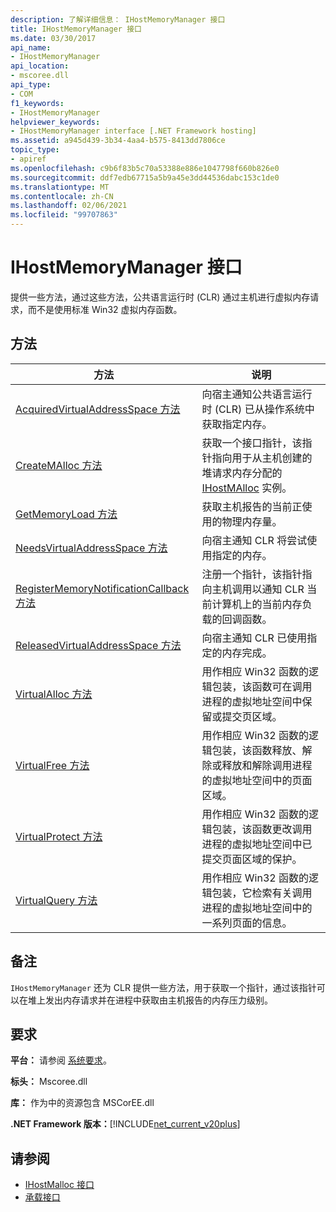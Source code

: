 ```yaml
---
description: 了解详细信息： IHostMemoryManager 接口
title: IHostMemoryManager 接口
ms.date: 03/30/2017
api_name:
- IHostMemoryManager
api_location:
- mscoree.dll
api_type:
- COM
f1_keywords:
- IHostMemoryManager
helpviewer_keywords:
- IHostMemoryManager interface [.NET Framework hosting]
ms.assetid: a945d439-3b34-4aa4-b575-8413dd7806ce
topic_type:
- apiref
ms.openlocfilehash: c9b6f83b5c70a53388e886e1047798f660b826e0
ms.sourcegitcommit: ddf7edb67715a5b9a45e3dd44536dabc153c1de0
ms.translationtype: MT
ms.contentlocale: zh-CN
ms.lasthandoff: 02/06/2021
ms.locfileid: "99707863"
---
```

# <a name="ihostmemorymanager-interface"></a>IHostMemoryManager 接口

提供一些方法，通过这些方法，公共语言运行时 (CLR) 通过主机进行虚拟内存请求，而不是使用标准 Win32 虚拟内存函数。  
  
## <a name="methods"></a>方法  
  
|方法|说明|  
|------------|-----------------|  
|[AcquiredVirtualAddressSpace 方法](ihostmemorymanager-acquiredvirtualaddressspace-method.md)|向宿主通知公共语言运行时 (CLR) 已从操作系统中获取指定内存。|  
|[CreateMAlloc 方法](ihostmemorymanager-createmalloc-method.md)|获取一个接口指针，该指针指向用于从主机创建的堆请求内存分配的 [IHostMAlloc](ihostmalloc-interface.md) 实例。|  
|[GetMemoryLoad 方法](ihostmemorymanager-getmemoryload-method.md)|获取主机报告的当前正使用的物理内存量。|  
|[NeedsVirtualAddressSpace 方法](ihostmemorymanager-needsvirtualaddressspace-method.md)|向宿主通知 CLR 将尝试使用指定的内存。|  
|[RegisterMemoryNotificationCallback 方法](ihostmemorymanager-registermemorynotificationcallback-method.md)|注册一个指针，该指针指向主机调用以通知 CLR 当前计算机上的当前内存负载的回调函数。|  
|[ReleasedVirtualAddressSpace 方法](ihostmemorymanager-releasedvirtualaddressspace-method.md)|向宿主通知 CLR 已使用指定的内存完成。|  
|[VirtualAlloc 方法](ihostmemorymanager-virtualalloc-method.md)|用作相应 Win32 函数的逻辑包装，该函数可在调用进程的虚拟地址空间中保留或提交页区域。|  
|[VirtualFree 方法](ihostmemorymanager-virtualfree-method.md)|用作相应 Win32 函数的逻辑包装，该函数释放、解除或释放和解除调用进程的虚拟地址空间中的页面区域。|  
|[VirtualProtect 方法](ihostmemorymanager-virtualprotect-method.md)|用作相应 Win32 函数的逻辑包装，该函数更改调用进程的虚拟地址空间中已提交页面区域的保护。|  
|[VirtualQuery 方法](ihostmemorymanager-virtualquery-method.md)|用作相应 Win32 函数的逻辑包装，它检索有关调用进程的虚拟地址空间中的一系列页面的信息。|  
  
## <a name="remarks"></a>备注  

 `IHostMemoryManager` 还为 CLR 提供一些方法，用于获取一个指针，通过该指针可以在堆上发出内存请求并在进程中获取由主机报告的内存压力级别。  
  
## <a name="requirements"></a>要求  

 **平台：** 请参阅 [系统要求](../../get-started/system-requirements.md)。  
  
 **标头：** Mscoree.dll  
  
 **库：** 作为中的资源包含 MSCorEE.dll  
  
 **.NET Framework 版本：**[!INCLUDE[net_current_v20plus](../../../../includes/net-current-v20plus-md.md)]  
  
## <a name="see-also"></a>请参阅

- [IHostMalloc 接口](ihostmalloc-interface.md)
- [承载接口](hosting-interfaces.md)
